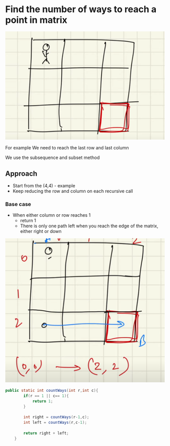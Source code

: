 # Find the number of ways to reach a point in matrix

![Untitled](Find%20the%20number%20of%20ways%20to%20reach%20a%20point%20in%20matrix%20ff149ded56f5433aad27cb7815f2af39/Untitled.png)

For example We need to reach the last row and last column 

We use the subsequence and subset method

## Approach

- Start from the (4,4) - example
- Keep reducing the row and column on each recursive call

### Base case

- When either column or row reaches 1
    - return 1
    - There is only one path left when you reach the edge of the matrix, either right or down

![Untitled](Find%20the%20number%20of%20ways%20to%20reach%20a%20point%20in%20matrix%20ff149ded56f5433aad27cb7815f2af39/Untitled%201.png)

```java
public static int countWays(int r,int c){
	    if(r == 1 || c== 1){
	        return 1;
	    }
	    
	    int right = countWays(r-1,c);
	    int left = countWays(r,c-1);
	    
	    return right + left;
	}
```